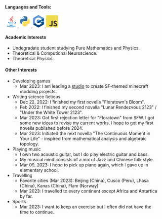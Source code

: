 <!-- ![Top Langs](https://github-readme-stats-one-bice.vercel.app/api/top-langs/?username=yuesha-yc&langs_count=10&layout=compact&role=OWNER,ORGANIZATION_MEMBER) -->

<h4 align="left">Languages and Tools:</h3>
<p align="left"> <a href="https://www.java.com" target="_blank"> <img src="https://raw.githubusercontent.com/devicons/devicon/master/icons/java/java-original.svg" alt="java" width="40" height="40"/> </a> <a href="https://www.python.org" target="_blank"> <img src="https://raw.githubusercontent.com/devicons/devicon/master/icons/python/python-original.svg" alt="python" width="40" height="40"/> </a> <a href="https://www.cplusplus.com/" target="_blank"> <img src="https://raw.githubusercontent.com/devicons/devicon/master/icons/cplusplus/cplusplus-original.svg" alt="cplusplus" width="40" height="40"/> <img src="https://raw.githubusercontent.com/devicons/devicon/master/icons/javascript/javascript-original.svg" alt="javascript" width="40" height="40"/> </a> </p>

#### Academic Interests
- Undegradate student studying Pure Mathematics and Physics.
- Theoretical & Computional Neuroscience.
- Theoretical Physics.

#### Other Interests
- Developing games
  - Mar 2023: I am leading a [studio](https://github.com/TeamMoegMC) to create SF-themed minecraft modding projects. 
- Writing science fictions
  - Dec 22, 2022: I finished my first novella "Floratown's Bloom".
  - Feb 2022: I finished my second novella "Lunar Rendezvous 2123" / "Under the White Tower 2123".
  - Mar 2023: Got first rejection letter for "Floratown" from SFW. I got some new ideas to revise my current works. I hope to get my first novella published before 2024.
  - Mar 2023: Initiated the next novella "The Continuous Moment in Your Life" - inspired from mathematical analysis and algebraic topology. 
- Playing music 
  - I own two acoustic guitar, but I do play electric guitar and bass.
  - My musical mind consists of a mix of Jazz and Chinese folk style.
  - Mar 09, 2023: I hope to pick up piano again, which I gave up in elementary school.
- Travelling
  - Favorite cities (Mar 2023): Beijing (China), Cusco (Peru), Lhasa (China), Kanas (China), Flam (Norway)
  - Mar 2023: I travelled to every continent except Africa and Antartica by far.
- Sports
  - Mar 2023: I want to keep an exercise but I often did not have the time to continue. 
